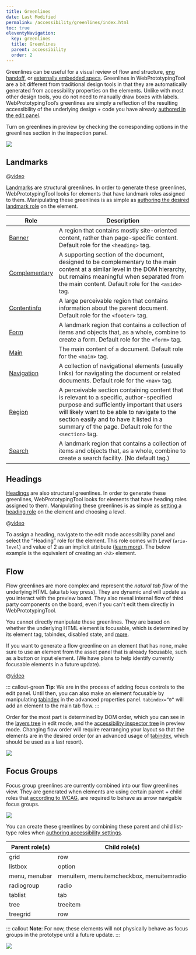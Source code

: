 ```yaml
---
title: Greenlines
date: Last Modified
permalink: /accessibility/greenlines/index.html
toc: true
eleventyNavigation:
  key: greenlines
  title: Greenlines
  parent: accessibility
  order: 2
---
```


Greenlines can be useful for a visual review of flow and structure, [eng handoff](/accessibility/handoff-collaboration/), or [externally embedded specs](/accessibility/handoff-collaboration/#embed). Greenlines in WebPrototypingTool are a bit different from traditional design tools in that they are automatically generated from accessibility properties on the elements. Unlike with most other design tools, you do not need to manually draw boxes with labels. WebPrototypingTool’s greenlines are simply a reflection of the resulting accessibility of the underlying design + code you have already [authored in the edit panel](/accessibility/authoring-accessibility/).

Turn on greenlines in preview by checking the corresponding options in the greenlines section in the inspection panel.

![](/static/img/accessibility/greenlines/all-greenlines.png)

## Landmarks

@[video](/static/video/accessibility/toggling-landmarks.webm)

[Landmarks](https://www.w3.org/TR/wai-aria/#landmark) are structural greenlines. In order to generate these greenlines, WebPrototypingTool looks for elements that have landmark roles assigned to them. Manipulating these greenlines is as simple as [authoring the desired landmark role](/accessibility/authoring-accessibility/#role) on the element.

| Role                                                           | Description                                                                                                                                                                                                                                                                                 |
| -------------------------------------------------------------- | ------------------------------------------------------------------------------------------------------------------------------------------------------------------------------------------------------------------------------------------------------------------------------------------- |
| [Banner](https://www.w3.org/TR/wai-aria/#banner)               | A region that contains mostly site-oriented content, rather than page-specific content. Default role for the `<heading>` tag.                                                                                                                                                               |
| [Complementary](https://www.w3.org/TR/wai-aria/#complementary) | A supporting section of the document, designed to be complementary to the main content at a similar level in the DOM hierarchy, but remains meaningful when separated from the main content. Default role for the `<aside>` tag.                                                            |
| [Contentinfo](https://www.w3.org/TR/wai-aria/#contentinfo)     | A large perceivable region that contains information about the parent document. Default role for the `<footer>` tag.                                                                                                                                                                        |
| [Form](https://www.w3.org/TR/wai-aria/#form)                   | A landmark region that contains a collection of items and objects that, as a whole, combine to create a form. Default role for the `<form>` tag.                                                                                                                                            |
| [Main](https://www.w3.org/TR/wai-aria/#main)                   | The main content of a document. Default role for the `<main>` tag.                                                                                                                                                                                                                          |
| [Navigation](https://www.w3.org/TR/wai-aria/#navigation)       | A collection of navigational elements (usually links) for navigating the document or related documents. Default role for the `<nav>` tag.                                                                                                                                                   |
| [Region](https://www.w3.org/TR/wai-aria/#region)               | A perceivable section containing content that is relevant to a specific, author-specified purpose and sufficiently important that users will likely want to be able to navigate to the section easily and to have it listed in a summary of the page. Default role for the `<section>` tag. |
| [Search](https://www.w3.org/TR/wai-aria/#search)               | A landmark region that contains a collection of items and objects that, as a whole, combine to create a search facility. (No default tag.)                                                                                                                                                  |

## Headings

[Headings](https://www.w3.org/TR/wai-aria/#heading) are also structural greenlines. In order to generate these greenlines, WebPrototypingTool looks for elements that have heading roles assigned to them. Manipulating these greenlines is as simple as [setting a heading role](/accessibility/authoring-accessibility/#role) on the element and choosing a level.

@[video](/static/video/accessibility/toggling-headings.webm)

To assign a heading, navigate to the edit mode accessibility panel and select the “Heading” role for the element. This role comes with _Level_ (`aria-level`) and value of 2 as an implicit attribute ([learn more](https://www.w3.org/TR/wai-aria/#aria-level)). The below example is the equivalent of creating an `<h2>` element.

## Flow

Flow greenlines are more complex and represent the _natural tab flow_ of the underlying HTML (aka tab key press). They are dynamic and will update as you interact with the preview board. They also reveal internal flow of third party components on the board, even if you can't edit them directly in WebPrototypingTool.

You cannot directly manipulate these greenlines. They are based on whether the underlying HTML element is focusable, which is determined by its element tag, tabindex, disabled state, and [more](https://html.spec.whatwg.org/multipage/interaction.html#focusable-area).

If you want to generate a flow greenline on an element that has none, make sure to use an element from the asset panel that is already focusable, such as a button or input element. (We have plans to help identify currently focusable elements in a future update).

@[video](/static/video/accessibility/toggling-flow-tabindex.webm)

::: callout-green
**Tip**: We are in the process of adding focus controls to the edit panel. Until then, you can also make an element focusable by manipulating [tabindex](https://developer.mozilla.org/en-US/docs/Web/HTML/Global_attributes/tabindex) in the advanced properties panel. `tabindex=”0”` will add an element to the main tab flow.
:::

Order for the most part is determined by DOM order, which you can see in the [layers tree](/basics/layers) in edit mode, and the [accessibility inspector tree](/accessibility/handoff-collaboration/#element-tree) in preview mode. Changing flow order will require rearranging your layout so that the elements are in the desired order (or an advanced usage of [tabindex](https://developer.mozilla.org/en-US/docs/Web/HTML/Global_attributes/tabindex), which should be used as a last resort).

![](/static/img/accessibility/greenlines/DOM-order-trees.png)

## Focus Groups

Focus group greenlines are currently combined into our flow greenlines view. They are generated when elements are using certain parent + child roles that [according to WCAG](https://www.w3.org/TR/wai-aria/#managingfocus), are required to behave as arrow navigable focus groups.

![](/static/img/accessibility/greenlines/tab-group.png)

You can create these greenlines by combining these parent and child list-type roles when [authoring accessibility settings](/accessibility/authoring-accessibility/#role).

| Parent role(s) | Child role(s)                             |
| -------------- | ----------------------------------------- |
| grid           | row                                       |
| listbox        | option                                    |
| menu, menubar  | menuitem, menuitemcheckbox, menuitemradio |
| radiogroup     | radio                                     |
| tablist        | tab                                       |
| tree           | treeitem                                  |
| treegrid       | row                                       |

::: callout
**Note**: For now, these elements will not physically behave as focus groups in the prototype until a future update.
:::

![](/static/img/accessibility/greenlines/parent-child-list-roles.png)
